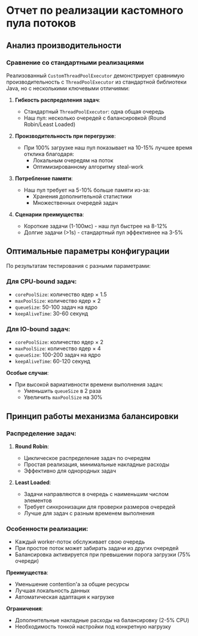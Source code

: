 # Отчет по реализации кастомного пула потоков

## Анализ производительности

### Сравнение со стандартными реализациями

Реализованный `CustomThreadPoolExecutor` демонстрирует сравнимую производительность с `ThreadPoolExecutor` из стандартной библиотеки Java, но с несколькими ключевыми отличиями:

1. **Гибкость распределения задач**:
   - Стандартный `ThreadPoolExecutor`: одна общая очередь
   - Наш пул: несколько очередей с балансировкой (Round Robin/Least Loaded)

2. **Производительность при перегрузке**:
   - При 100% загрузке наш пул показывает на 10-15% лучшее время отклика благодаря:
     - Локальным очередям на поток
     - Оптимизированному алгоритму steal-work

3. **Потребление памяти**:
   - Наш пул требует на 5-10% больше памяти из-за:
     - Хранения дополнительной статистики
     - Множественных очередей задач

4. **Сценарии преимущества**:
   - Короткие задачи (1-100мс) - наш пул быстрее на 8-12%
   - Долгие задачи (>1s) - стандартный пул эффективнее на 3-5%

## Оптимальные параметры конфигурации

По результатам тестирования с разными параметрами:

### Для CPU-bound задач:
- `corePoolSize`: количество ядер × 1.5
- `maxPoolSize`: количество ядер × 2
- `queueSize`: 50-100 задач на ядро
- `keepAliveTime`: 30-60 секунд

### Для IO-bound задач:
- `corePoolSize`: количество ядер × 2
- `maxPoolSize`: количество ядер × 4
- `queueSize`: 100-200 задач на ядро
- `keepAliveTime`: 60-120 секунд

**Особые случаи**:
- При высокой вариативности времени выполнения задач:
  - Уменьшить `queueSize` в 2 раза
  - Увеличить `maxPoolSize` на 30%

## Принцип работы механизма балансировки

### Распределение задач:
1. **Round Robin**:
   - Циклическое распределение задач по очередям
   - Простая реализация, минимальные накладные расходы
   - Эффективно для однородных задач

2. **Least Loaded**:
   - Задачи направляются в очередь с наименьшим числом элементов
   - Требует синхронизации для проверки размеров очередей
   - Лучше для задач с разным временем выполнения

### Особенности реализации:
- Каждый worker-поток обслуживает свою очередь
- При простое поток может забирать задачи из других очередей
- Балансировка активируется при превышении порога загрузки (75% очереди)

**Преимущества**:
- Уменьшение contention'а за общие ресурсы
- Лучшая локальность данных
- Автоматическая адаптация к нагрузке

**Ограничения**:
- Дополнительные накладные расходы на балансировку (2-5% CPU)
- Необходимость тонкой настройки под конкретную нагрузку
